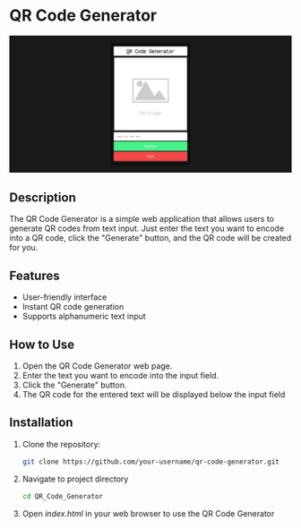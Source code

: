 # QR Code Generator

![Screenshot](QR_Code.png)

## Description
The QR Code Generator is a simple web application that allows users to generate QR codes from text input. Just enter the text you want to encode into a QR code, click the "Generate" button, and the QR code will be created for you.

## Features
- User-friendly interface
- Instant QR code generation
- Supports alphanumeric text input

## How to Use
1. Open the QR Code Generator web page.
2. Enter the text you want to encode into the input field.
3. Click the "Generate" button.
4. The QR code for the entered text will be displayed below the input field

## Installation
1. Clone the repository:
   ```bash
   git clone https://github.com/your-username/qr-code-generator.git

2. Navigate to project directory

   ```bash
   cd QR_Code_Generator

3. Open *index.html* in your web browser to use the QR Code Generator
